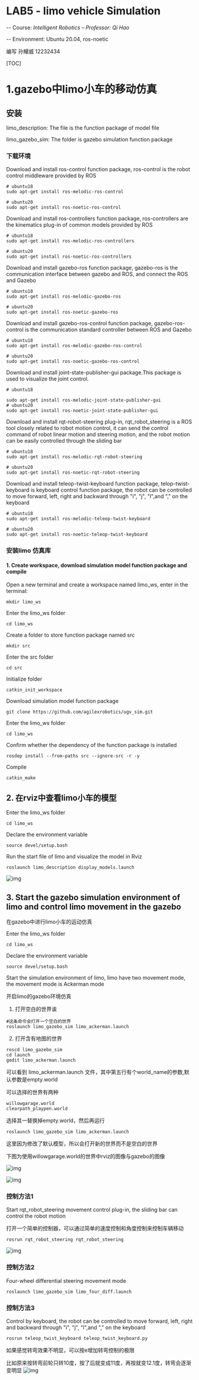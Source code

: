 # LAB5 - limo vehicle Simulation

-- Course: *Intelligent Robotics – Professor: Qi Hao*

-- Environment: Ubuntu 20.04, ros-noetic

编写 孙耀威 12232434

[TOC]

# 1.gazebo中limo小车的移动仿真

## 安装


 limo_description: The file is the function package of model file

 limo_gazebo_sim: The folder is gazebo simulation function package

### 下载环境

 Download and install ros-control function package, ros-control is the robot control middleware provided by ROS

```
# ubuntu18
sudo apt-get install ros-melodic-ros-control

# ubuntu20
sudo apt-get install ros-noetic-ros-control
```

 Download and install ros-controllers function package, ros-controllers are the kinematics plug-in of common models provided by ROS

```
# ubuntu18
sudo apt-get install ros-melodic-ros-controllers

# ubuntu20
sudo apt-get install ros-noetic-ros-controllers
```

 Download and install gazebo-ros function package, gazebo-ros is the communication interface between gazebo and ROS, and connect the ROS and Gazebo

```
# ubuntu18
sudo apt-get install ros-melodic-gazebo-ros

# ubuntu20
sudo apt-get install ros-noetic-gazebo-ros
```

 Download and install gazebo-ros-control function package, gazebo-ros-control is the communication standard controller between ROS and Gazebo

```
# ubuntu18
sudo apt-get install ros-melodic-gazebo-ros-control

# ubuntu20
sudo apt-get install ros-noetic-gazebo-ros-control
```

 Download and install joint-state-publisher-gui package.This package is used to visualize the joint control.

```
# ubuntu18

sudo apt-get install ros-melodic-joint-state-publisher-gui 
# ubuntu20
sudo apt-get install ros-noetic-joint-state-publisher-gui 
```

 Download and install rqt-robot-steering plug-in, rqt_robot_steering is a ROS tool closely related to robot motion control, it can send the control command of robot linear motion and steering motion, and the robot motion can be easily controlled through the sliding bar

```
# ubuntu18
sudo apt-get install ros-melodic-rqt-robot-steering 

# ubuntu20
sudo apt-get install ros-noetic-rqt-robot-steering 
```

 Download and install teleop-twist-keyboard function package, telop-twist-keyboard is keyboard control function package, the robot can be controlled to move forward, left, right and backward through "i", "j", "l",and "," on the keyboard

```
# ubuntu18
sudo apt-get install ros-melodic-teleop-twist-keyboard 

# ubuntu20
sudo apt-get install ros-noetic-teleop-twist-keyboard 
```

### 安装limo 仿真库

#### 1.	Create workspace, download simulation model function package and compile

 Open a new terminal and create a workspace named limo_ws, enter in the terminal:

```
mkdir limo_ws
```

 Enter the limo_ws folder

```
cd limo_ws
```

 Create a folder to store function package named src
```
mkdir src
```

 Enter the src folder

```
cd src
```

 Initialize folder

```
catkin_init_workspace
```

 Download simulation model function package

```
git clone https://github.com/agilexrobotics/ugv_sim.git
```

 Enter the limo_ws folder

```
cd limo_ws
```

 Confirm whether the dependency of the function package is installed

```
rosdep install --from-paths src --ignore-src -r -y 
```

 Compile

```
catkin_make
```

## 2.	在rviz中查看limo小车的模型


 Enter the limo_ws folder

```
cd limo_ws
```

Declare the environment variable

```
source devel/setup.bash
```

Run the start file of limo and visualize the model in Rviz

```
roslaunch limo_description display_models.launch 
```

![img](./images/img3.png) 

## 3.	Start the gazebo simulation environment of limo and control limo movement in the gazebo

在gazebo中进行limo小车的运动仿真

Enter the limo_ws folder

```
cd limo_ws
```

Declare the environment variable

```
source devel/setup.bash
```

Start the simulation environment of limo, limo have two movement mode, the movement mode is Ackerman mode

开启limo的gazebo环境仿真
1. 打开空白的世界诶
```
#这条命令会打开一个空白的世界
roslaunch limo_gazebo_sim limo_ackerman.launch
```
2. 打开含有地图的世界

```
roscd limo_gazebo_sim
cd launch
gedit limo_ackerman.launch
```
可以看到 limo_ackerman.launch 文件，其中第五行有个world_name的参数,默认参数是empty.world

可以选择的世界有两种
```
willowgarage.world
clearpath_playpen.world
```
选择其一替换掉empty.world，然后再运行
```
roslaunch limo_gazebo_sim limo_ackerman.launch
```
这里因为修改了默认模型，所以会打开新的世界而不是空白的世界

下图为使用willowgarage.world的世界中rviz的图像与gazebo的图像

![img](./images/img4.png) 

![img](./images/img5.png) 

### 控制方法1
Start rqt_robot_steering movement control plug-in, the sliding bar can control the robot motion

打开一个简单的控制器，可以通过简单的速度控制和角度控制来控制车辆移动
```
rosrun rqt_robot_steering rqt_robot_steering
```

![img](./images/img1.png) 

### 控制方法2

Four-wheel differential steering movement mode

```
roslaunch limo_gazebo_sim limo_four_diff.launch 
```

### 控制方法3

Control by keyboard, the robot can be controlled to move forward, left, right and backward through "i", "j", "l",and "," on the keyboard

```
rosrun teleop_twist_keyboard teleop_twist_keyboard.py 
```
如果感觉转弯效果不明显，可以按e增加转弯控制的极限

比如原来按转弯前轮只转10度，按了后就变成11度，再按就变12.1度，转弯会逐渐变明显
![img](./images/img2.png) 


 
